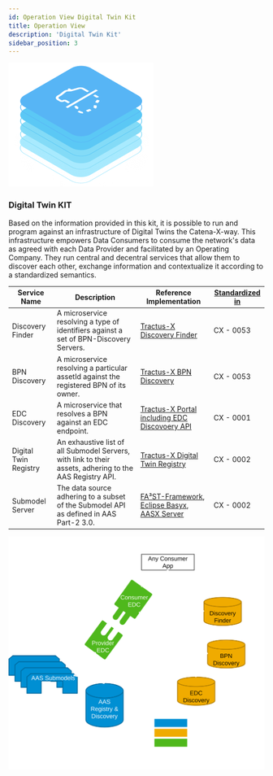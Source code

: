 ```yaml
---
id: Operation View Digital Twin Kit
title: Operation View
description: 'Digital Twin Kit'
sidebar_position: 3
---
```


![DT Kit Pictotogram](assets/img/DTKIT_pictogram_blue.png)

### Digital Twin KIT

<!--
Documentation of the kit.
-->

Based on the information provided in this kit, it is possible to run and program against an infrastructure of
Digital Twins the Catena-X-way. This infrastructure empowers Data Consumers to consume the network's data as agreed with
each Data Provider and facilitated by an Operating Company. They run central and decentral services that allow them to
discover each other, exchange information and contextualize it according to a standardized semantics.

| Service Name          | Description                                                                                              | Reference Implementation                                                                                                                                                                            | [Standardized in](https://catena-x.net/de/standard-library) |
|-----------------------|----------------------------------------------------------------------------------------------------------|-----------------------------------------------------------------------------------------------------------------------------------------------------------------------------------------------------|-------------------------------------------------------------|
| Discovery Finder      | A microservice resolving a type of identifiers against a set of BPN-Discovery Servers.                   | [Tractus-X Discovery Finder](https://github.com/eclipse-tractusx/sldt-discovery-finder)                                                                                                             | CX - 0053                                                   |
| BPN Discovery         | A microservice resolving a particular assetId against the registered BPN of its owner.                   | [Tractus-X BPN Discovery](https://github.com/eclipse-tractusx/sldt-bpn-discovery)                                                                                                                   | CX - 0053                                                   |
| EDC Discovery         | A microservice that resolves a BPN against an EDC endpoint.                                              | [Tractus-X Portal including EDC Discovoery API](https://github.com/eclipse-tractusx/portal-backend)                                                                                                 | CX - 0001                                                   |
| Digital Twin Registry | An exhaustive list of all Submodel Servers, with link to their assets, adhering to the AAS Registry API. | [Tractus-X Digital Twin Registry](https://github.com/eclipse-tractusx/sldt-digital-twin-registry)                                                                                                   | CX - 0002                                                   |
| Submodel Server       | The data source adhering to a subset of the Submodel API as defined in AAS Part-2 3.0.                   | [FA³ST-Framework](https://github.com/FraunhoferIOSB/FAAAST-Service), [Eclipse Basyx](https://github.com/eclipse-basyx/basyx-java-sdk), [AASX Server](https://github.com/admin-shell-io/aasx-server) | CX - 0002                                                   |

![High Level Architecture of an App leveraging the Digital Twin Kit](assets/img/DTKIT_high_level_arch.svg)
